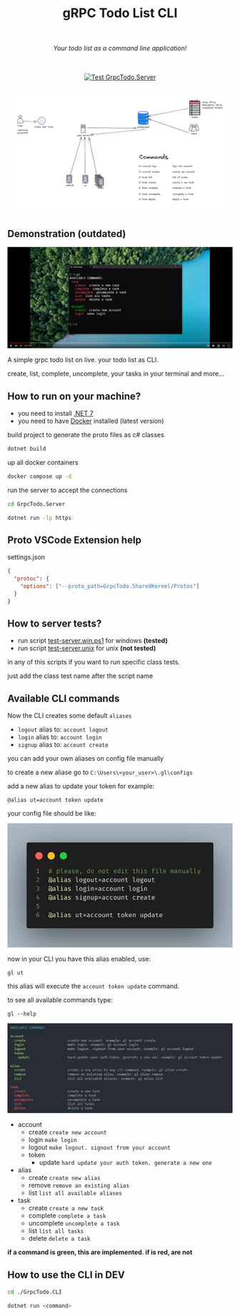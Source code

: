 <h1 align="center">gRPC Todo List CLI</h1>

<br />
<br />

<div align="center">
  <i>
    Your todo list as a command line application!
  </i>
</div>

<br />
<br />

<div align="center">
  
  [![Test GrpcTodo.Server](https://github.com/marcos-venicius/grpc-todo-list-cli/actions/workflows/test-server.yml/badge.svg)](https://github.com/marcos-venicius/grpc-todo-list-cli/actions/workflows/test-server.yml)
  
</div>

<div align="center">
  <img src="./docs/images/structure.png">
</div>

## Demonstration (outdated)

[![view demo](./docs/images/video-placeholder.PNG)](https://www.youtube.com/watch?v=fMegmXOOVV0)

A simple grpc todo list on live. your todo list as CLI.

create, list, complete, uncomplete, your tasks in your terminal and more...

## How to run on your machine?

- you need to install [.NET 7](https://dotnet.microsoft.com/en-us/download/dotnet/7.0)
- you need to have [Docker](https://www.docker.com/) installed (latest version)

build project to generate the proto files as c# classes

```bash
dotnet build
```

up all docker containers

```bash
docker compose up -d
```

run the server to accept the connections

```bash
cd GrpcTodo.Server
```

```bash
dotnet run -lp https
```

## Proto VSCode Extension help

settings.json

```json
{
  "protoc": {
    "options": ["--proto_path=GrpcTodo.SharedKernel/Protos"]
  }
}
```

## How to server tests?

- run script [test-server.win.ps1](./test-server.win.ps1) for windows **(tested)**
- run script [test-server.unix](./test-server.unix) for unix **(not tested)**

in any of this scripts if you want to run specific class tests.

just add the class test name after the script name

## Available CLI commands

Now the CLI creates some default `aliases`

- `logout` alias to: `account logout`
- `login` alias to: `account login`
- `signup` alias to: `account create`

you can add your own aliases on config file manually

to create a new aliase go to `C:\Users\<your_user>\.gl\configs`

add a new alias to update your token for example:

```shell
@alias ut=account token update
```

your config file should be like:

![config file example](./docs/images/config-file-example.png "config file example")

now in your CLI you have this alias enabled, use:

```shell
gl ut
```

this alias will execute the `account token update` command.

to see all available commands type:

```shell
gl --help
```

![Available commands](./docs/images/available-commands.PNG "Available commands")

- account
  - create `create new account`
  - login `make login`
  - logout `make logout. signout from your account`
  - token
    - update `hard update your auth token. generate a new one`
- alias
  - create `create new alias`
  - remove `remove an existing alias`
  - list `list all available aliases`
- task
  - create `create a new task`
  - complete `complete a task`
  - uncomplete `uncomplete a task`
  - list `list all tasks`
  - delete `delete a task`

**if a command is green, this are implemented. if is red, are not**

## How to use the CLI in DEV

```bash
cd ./GrpcTodo.CLI
```

```bash
dotnet run <command>
```
